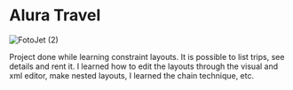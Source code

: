 # Alura Travel

![FotoJet (2)](https://user-images.githubusercontent.com/39228080/186476091-6827e7cc-6bdd-49b4-9b56-a985f503a231.png)

Project done while learning constraint layouts. It is possible to list trips, see details and rent it. I learned how to edit the layouts through the visual and xml editor, make nested layouts, I learned the chain technique, etc.
